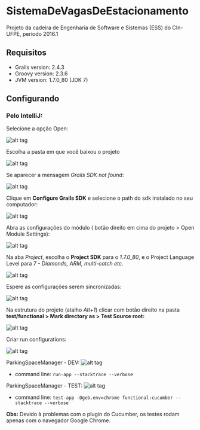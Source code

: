 # SistemaDeVagasDeEstacionamento

Projeto da cadeira de Engenharia de Software e Sistemas (ESS) do CIn-UFPE, período 2016.1
## Requisitos
- Grails version: 2.4.3
- Groovy version: 2.3.6 
- JVM version: 1.7.0_80 (JDK 7)

## Configurando

### Pelo IntelliJ:
Selecione a opção Open:

![alt tag](http://i.imgur.com/zdPOypk.png)

Escolha a pasta em que você baixou o projeto

![alt tag](http://i.imgur.com/Wfh6o8I.png)

Se aparecer a mensagem *Grails SDK not found*:

![alt tag](http://i.imgur.com/y2295W9.png)

Clique em **Configure Grails SDK** e selecione o path do sdk instalado no seu computador:

![alt tag](http://i.imgur.com/u4T3S9o.png)

Abra as configurações do módulo ( botão direito em cima do projeto > Open Module Settings):

![alt tag](http://i.imgur.com/UivdgLo.png)

Na aba *Project*, escolha o **Project SDK** para o *1.7.0_80*, e o Project Language Level para *7 - Diamonds, ARM, multi-catch etc.*

![alt tag](http://i.imgur.com/fRL80tB.png)

Espere as configurações serem sincronizadas:

![alt tag](http://i.imgur.com/1ij9Kmw.png)

Na estrutura do projeto (atalho _Alt+1_) clicar com botão direito na pasta **test/functional > Mark directory as > Test Source root:** 

![alt tag](http://i.imgur.com/LVHdZzt.png)

Criar run configurations:

![alt tag](http://i.imgur.com/l2fr9VR.png)

ParkingSpaceManager - DEV:
![alt tag](http://i.imgur.com/WVxKYvy.png)
- command line: `run-app --stacktrace --verbose`

ParkingSpaceManager - TEST:
![alt tag](http://i.imgur.com/q17bNAv.png)
- command line: `test-app -Dgeb.env=chrome functional:cucumber --stacktrace --verbose`

**Obs:** Devido à problemas com o plugin do Cucumber, os testes rodam apenas com o navegador Google Chrome.